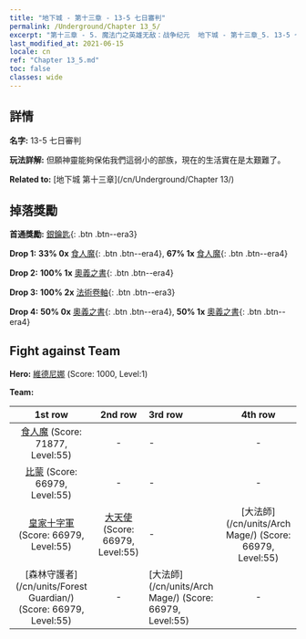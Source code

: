 ```yaml
---
title: "地下城 - 第十三章 - 13-5 七日審判"
permalink: /Underground/Chapter 13_5/
excerpt: "第十三章 - 5. 魔法门之英雄无敌：战争纪元  地下城 - 第十三章_5. 13-5 七日審判"
last_modified_at: 2021-06-15
locale: cn
ref: "Chapter 13_5.md"
toc: false
classes: wide
---
```


## 詳情

 **名字:** 13-5 七日審判

 **玩法詳解:**       但願神靈能夠保佑我們這弱小的部族，現在的生活實在是太艱難了。

 **Related to:** [地下城 第十三章](/cn/Underground/Chapter 13/)

## 掉落獎勵

 **首通獎勵:** [銀鑰匙](/cn/Items/con_693/){: .btn .btn--era3}

 **Drop 1:** **33% 0x** [食人魔](/cn/Items/unt_220/){: .btn .btn--era4}, **67% 1x** [食人魔](/cn/Items/unt_220/){: .btn .btn--era4}

 **Drop 2:** **100% 1x** [奧義之書](/cn/Items/mat_53/){: .btn .btn--era4}

 **Drop 3:** **100% 2x** [法術卷軸](/cn/Items/con_694/){: .btn .btn--era3}

 **Drop 4:** **50% 0x** [奧義之書](/cn/Items/mat_46/){: .btn .btn--era4}, **50% 1x** [奧義之書](/cn/Items/mat_46/){: .btn .btn--era4}


## Fight against Team
 **Hero:** [維德尼娜](/cn/heroes/Vidomina/) (Score: 1000, Level:1)

 **Team:**


  | 1st row | 2nd row | 3rd row | 4th row |
  |:----:|:----:|:----|:----:|
  | [食人魔](/cn/units/Ogre/) (Score: 71877, Level:55)  | - | - | - |
  | [比蒙](/cn/units/Behemoth/) (Score: 66979, Level:55)  | - | - | - |
  | [皇家十字軍](/cn/units/Swordsman/) (Score: 66979, Level:55)  | [大天使](/cn/units/Angel/) (Score: 66979, Level:55)  | - | [大法師](/cn/units/Arch Mage/) (Score: 66979, Level:55)  |
  | [森林守護者](/cn/units/Forest Guardian/) (Score: 66979, Level:55)  | - | [大法師](/cn/units/Arch Mage/) (Score: 66979, Level:55)  | - |


